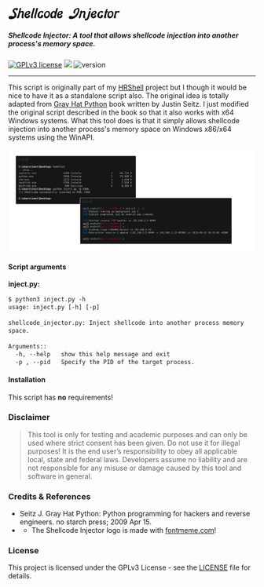 <img src="images/logo.png" width="45%">

##### Shellcode Injector: A tool that allows shellcode injection into another process's memory space.
[![GPLv3 license](https://img.shields.io/badge/license-GPLv3-blue.svg?style=flat-square)](https://github.com/chrispetrou/Shellcode-Injector/blob/master/LICENSE) 
[![](https://img.shields.io/badge/python-3-yellow.svg?style=flat-square&logo=python&logoColor=white)](https://www.python.org/)
![version](https://img.shields.io/badge/version-1.0-lightgray.svg?style=flat-square)

* * *

This script is originally part of my [HRShell](https://github.com/chrispetrou/HRShell) project but I though it would be nice to have it as a standalone script also. The original idea is totally adapted from [Gray Hat Python](https://www.amazon.com/Gray-Hat-Python-Programming-Engineers/dp/1593271921) book written by Justin Seitz. I just modified the original script described in the book so that it also works with x64 Windows systems. What this tool does is that it simply allows shellcode injection into another process's memory space on Windows x86/x64 systems using the WinAPI.

<img src="images/preview.png">

#### Script arguments

__inject.py:__
```
$ python3 inject.py -h
usage: inject.py [-h] [-p]

shellcode_injector.py: Inject shellcode into another process memory space.

Arguments::
  -h, --help   show this help message and exit
  -p , --pid   Specify the PID of the target process.
```

#### Installation

This script has __no__ requirements!

### Disclaimer
>This tool is only for testing and academic purposes and can only be used where strict consent has been given. Do not use it for illegal purposes! It is the end user’s responsibility to obey all applicable local, state and federal laws. Developers assume no liability and are not responsible for any misuse or damage caused by this tool and software in general.

### Credits & References

*   Seitz J. Gray Hat Python: Python programming for hackers and reverse engineers. no starch press; 2009 Apr 15.
*   *   The Shellcode Injector logo is made with [fontmeme.com](https://fontmeme.com/graffiti-fonts/)!

### License

This project is licensed under the GPLv3 License - see the [LICENSE](LICENSE) file for details.
